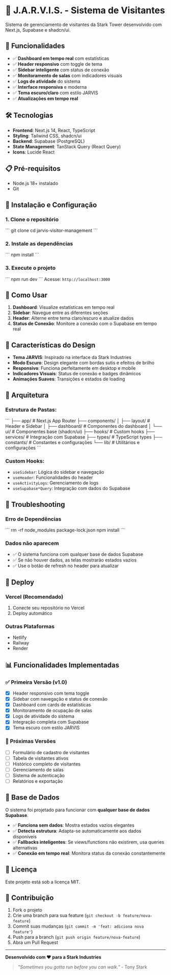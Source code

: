 # 🤖 J.A.R.V.I.S. - Sistema de Visitantes

Sistema de gerenciamento de visitantes da Stark Tower desenvolvido com Next.js, Supabase e shadcn/ui.

## 🚀 Funcionalidades

- ✅ **Dashboard em tempo real** com estatísticas
- ✅ **Header responsivo** com toggle de tema
- ✅ **Sidebar inteligente** com status de conexão
- ✅ **Monitoramento de salas** com indicadores visuais
- ✅ **Logs de atividade** do sistema
- ✅ **Interface responsiva** e moderna
- ✅ **Tema escuro/claro** com estilo JARVIS
- ✅ **Atualizações em tempo real**

## 🛠️ Tecnologias

- **Frontend**: Next.js 14, React, TypeScript
- **Styling**: Tailwind CSS, shadcn/ui
- **Backend**: Supabase (PostgreSQL)
- **State Management**: TanStack Query (React Query)
- **Icons**: Lucide React

## 📋 Pré-requisitos

- Node.js 18+ instalado
- Git

## 🚀 Instalação e Configuração

### 1. Clone o repositório

\`\`\`
git clone <url-do-repositorio>
cd jarvis-visitor-management
\`\`\`

### 2. Instale as dependências

\`\`\`
npm install
\`\`\`

### 3. Execute o projeto

\`\`\`
npm run dev
\`\`\`
Acesse: `http://localhost:3000`

## 📱 Como Usar

1. **Dashboard**: Visualize estatísticas em tempo real
2. **Sidebar**: Navegue entre as diferentes seções
3. **Header**: Alterne entre tema claro/escuro e atualize dados
4. **Status de Conexão**: Monitore a conexão com o Supabase em tempo real

## 🎨 Características do Design

- **Tema JARVIS**: Inspirado na interface da Stark Industries
- **Modo Escuro**: Design elegante com bordas sutis e efeitos de brilho
- **Responsivo**: Funciona perfeitamente em desktop e mobile
- **Indicadores Visuais**: Status de conexão e badges dinâmicos
- **Animações Suaves**: Transições e estados de loading

## 🔧 Arquitetura

### **Estrutura de Pastas:**

\`\`\`
├── app/ # Next.js App Router
├── components/
│ ├── layout/ # Header e Sidebar
│ ├── dashboard/ # Componentes do dashboard
│ └── ui/ # Componentes base (shadcn/ui)
├── hooks/ # Custom hooks
├── services/ # Integração com Supabase
├── types/ # TypeScript types
├── constants/ # Constantes e configurações
└── lib/ # Utilitários e configurações
\`\`\`

### **Custom Hooks:**

- `useSidebar`: Lógica do sidebar e navegação
- `useHeader`: Funcionalidades do header
- `useActivityLogs`: Gerenciamento de logs
- `useSupabase*Query`: Integração com dados do Supabase

## 🔧 Troubleshooting

### Erro de Dependências

\`\`\`
rm -rf node_modules package-lock.json
npm install
\`\`\`

### Dados não aparecem

- ✅ O sistema funciona com qualquer base de dados Supabase
- ✅ Se não houver dados, as telas mostrarão estados vazios
- ✅ Use o botão de refresh no header para atualizar

## 🚀 Deploy

### Vercel (Recomendado)

1. Conecte seu repositório no Vercel
2. Deploy automático

### Outras Plataformas

- Netlify
- Railway
- Render

## 📊 Funcionalidades Implementadas

### ✅ **Primeira Versão (v1.0)**

- [x] Header responsivo com tema toggle
- [x] Sidebar com navegação e status de conexão
- [x] Dashboard com cards de estatísticas
- [x] Monitoramento de ocupação de salas
- [x] Logs de atividade do sistema
- [x] Integração completa com Supabase
- [x] Tema escuro com estilo JARVIS

### 🚧 **Próximas Versões**

- [ ] Formulário de cadastro de visitantes
- [ ] Tabela de visitantes ativos
- [ ] Histórico completo de visitantes
- [ ] Gerenciamento de salas
- [ ] Sistema de autenticação
- [ ] Relatórios e exportação

## 🎯 **Base de Dados**

O sistema foi projetado para funcionar com **qualquer base de dados Supabase**.

- ✅ **Funciona sem dados**: Mostra estados vazios elegantes
- ✅ **Detecta estrutura**: Adapta-se automaticamente aos dados disponíveis
- ✅ **Fallbacks inteligentes**: Se views/functions não existirem, usa queries alternativas
- ✅ **Conexão em tempo real**: Monitora status da conexão constantemente

## 📄 Licença

Este projeto está sob a licença MIT.

## 🤝 Contribuição

1. Fork o projeto
2. Crie uma branch para sua feature (`git checkout -b feature/nova-feature`)
3. Commit suas mudanças (`git commit -m 'feat: adiciona nova feature'`)
4. Push para a branch (`git push origin feature/nova-feature`)
5. Abra um Pull Request

---

**Desenvolvido com ❤️ para a Stark Industries**

> _"Sometimes you gotta run before you can walk."_ - Tony Stark
